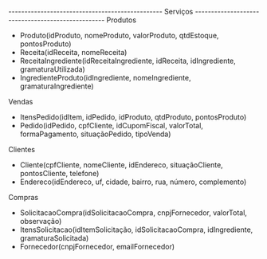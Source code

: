 ------------------------------------------------ Serviços --------------------------------------------------
Produtos
- Produto(idProduto, nomeProduto, valorProduto, qtdEstoque, pontosProduto)
- Receita(idReceita, nomeReceita)
- ReceitaIngrediente(idReceitaIngrediente, idReceita, idIngrediente, gramaturaUtilizada)
- IngredienteProduto(idIngrediente, nomeIngrediente, gramaturaIngrediente)

Vendas
- ItensPedido(idItem, idPedido, idProduto, qtdProduto, pontosProduto)
- Pedido(idPedido, cpfCliente, idCupomFiscal, valorTotal, formaPagamento, situaçãoPedido, tipoVenda)

Clientes
- Cliente(cpfCliente, nomeCliente, idEndereco, situaçãoCliente, pontosCliente, telefone)
- Endereco(idEndereco, uf, cidade, bairro, rua, número, complemento)

Compras
- SolicitacaoCompra(idSolicitacaoCompra, cnpjFornecedor, valorTotal, observação)
- ItensSolicitacao(idItemSolicitação, idSolicitacaoCompra, idIngrediente, gramaturaSolicitada)
- Fornecedor(cnpjFornecedor, emailFornecedor)
